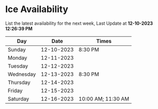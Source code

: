 # Ice Availability

List the latest availability for the next week, Last Update at **12-10-2023 12:26:39 PM**

| Day         | Date        | Times       |
| ----------- | ----------- | ----------- |
|Sunday|12-10-2023|8:30 PM|
|Monday|12-11-2023||
|Tuesday|12-12-2023||
|Wednesday|12-13-2023|8:30 PM|
|Thursday|12-14-2023||
|Friday|12-15-2023||
|Saturday|12-16-2023|10:00 AM; 11:30 AM|
